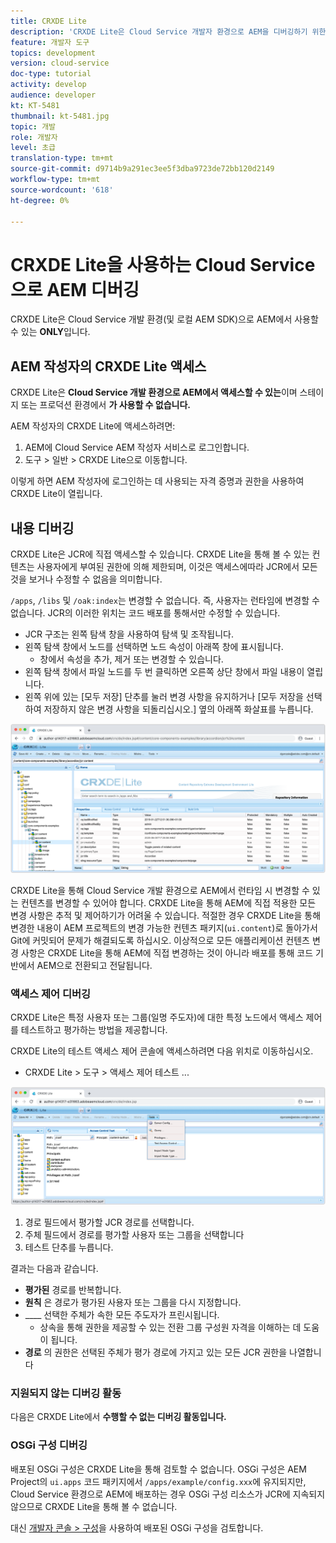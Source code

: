 ```yaml
---
title: CRXDE Lite
description: 'CRXDE Lite은 Cloud Service 개발자 환경으로 AEM을 디버깅하기 위한 클래식하면서도 강력한 툴입니다. CRXDE Lite은 모든 리소스와 속성을 검사하는 디버깅을 지원하고 JCR의 변경 가능한 부분을 조작하며 권한을 조사하는 기능을 제공합니다. '
feature: 개발자 도구
topics: development
version: cloud-service
doc-type: tutorial
activity: develop
audience: developer
kt: KT-5481
thumbnail: kt-5481.jpg
topic: 개발
role: 개발자
level: 초급
translation-type: tm+mt
source-git-commit: d9714b9a291ec3ee5f3dba9723de72bb120d2149
workflow-type: tm+mt
source-wordcount: '618'
ht-degree: 0%

---
```



# CRXDE Lite을 사용하는 Cloud Service으로 AEM 디버깅

CRXDE Lite은 Cloud Service 개발 환경(및 로컬 AEM SDK)으로 AEM에서 사용할 수 있는 __ONLY__&#x200B;입니다.

## AEM 작성자의 CRXDE Lite 액세스

CRXDE Lite은 __Cloud Service 개발 환경으로 AEM에서 액세스할 수 있는__&#x200B;이며 스테이지 또는 프로덕션 환경에서 __가 사용할 수 없습니다.__

AEM 작성자의 CRXDE Lite에 액세스하려면:

1. AEM에 Cloud Service AEM 작성자 서비스로 로그인합니다.
1. 도구 > 일반 > CRXDE Lite으로 이동합니다.

이렇게 하면 AEM 작성자에 로그인하는 데 사용되는 자격 증명과 권한을 사용하여 CRXDE Lite이 열립니다.

## 내용 디버깅

CRXDE Lite은 JCR에 직접 액세스할 수 있습니다. CRXDE Lite을 통해 볼 수 있는 컨텐츠는 사용자에게 부여된 권한에 의해 제한되며, 이것은 액세스에따라 JCR에서 모든 것을 보거나 수정할 수 없음을 의미합니다.

`/apps`, `/libs` 및 `/oak:index`는 변경할 수 없습니다. 즉, 사용자는 런타임에 변경할 수 없습니다. JCR의 이러한 위치는 코드 배포를 통해서만 수정할 수 있습니다.

+ JCR 구조는 왼쪽 탐색 창을 사용하여 탐색 및 조작됩니다.
+ 왼쪽 탐색 창에서 노드를 선택하면 노드 속성이 아래쪽 창에 표시됩니다.
   + 창에서 속성을 추가, 제거 또는 변경할 수 있습니다.
+ 왼쪽 탐색 창에서 파일 노드를 두 번 클릭하면 오른쪽 상단 창에서 파일 내용이 열립니다.
+ 왼쪽 위에 있는 [모두 저장] 단추를 눌러 변경 사항을 유지하거나 [모두 저장을 선택하여 저장하지 않은 변경 사항을 되돌리십시오.] 옆의 아래쪽 화살표를 누릅니다.

![CRXDE Lite - 컨텐츠 디버깅](./assets/crxde-lite/debugging-content.png)

CRXDE Lite을 통해 Cloud Service 개발 환경으로 AEM에서 런타임 시 변경할 수 있는 컨텐츠를 변경할 수 있어야 합니다.
CRXDE Lite을 통해 AEM에 직접 적용한 모든 변경 사항은 추적 및 제어하기가 어려울 수 있습니다. 적절한 경우 CRXDE Lite을 통해 변경한 내용이 AEM 프로젝트의 변경 가능한 컨텐츠 패키지(`ui.content`)로 돌아가서 Git에 커밋되어 문제가 해결되도록 하십시오. 이상적으로 모든 애플리케이션 컨텐츠 변경 사항은 CRXDE Lite을 통해 AEM에 직접 변경하는 것이 아니라 배포를 통해 코드 기반에서 AEM으로 전환되고 전달됩니다.

### 액세스 제어 디버깅

CRXDE Lite은 특정 사용자 또는 그룹(일명 주도자)에 대한 특정 노드에서 액세스 제어를 테스트하고 평가하는 방법을 제공합니다.

CRXDE Lite의 테스트 액세스 제어 콘솔에 액세스하려면 다음 위치로 이동하십시오.

+ CRXDE Lite > 도구 > 액세스 제어 테스트 ...

![CRXDE Lite - 액세스 제어 테스트](./assets/crxde-lite/permissions__test-access-control.png)

1. 경로 필드에서 평가할 JCR 경로를 선택합니다.
1. 주체 필드에서 경로를 평가할 사용자 또는 그룹을 선택합니다
1. 테스트 단추를 누릅니다.

결과는 다음과 같습니다.

+ __평가된__ 경로를 반복합니다.
+ __원칙__ 은 경로가 평가된 사용자 또는 그룹을 다시 지정합니다.
+ ____ 선택한 주체가 속한 모든 주도자가 프린시됩니다.
   + 상속을 통해 권한을 제공할 수 있는 전환 그룹 구성원 자격을 이해하는 데 도움이 됩니다.
+ __경로__ 의 권한은 선택된 주체가 평가 경로에 가지고 있는 모든 JCR 권한을 나열합니다

### 지원되지 않는 디버깅 활동

다음은 CRXDE Lite에서 __수행할 수 없는 디버깅 활동입니다.__

### OSGi 구성 디버깅

배포된 OSGi 구성은 CRXDE Lite을 통해 검토할 수 없습니다. OSGi 구성은 AEM Project의 `ui.apps` 코드 패키지에서 `/apps/example/config.xxx`에 유지되지만, Cloud Service 환경으로 AEM에 배포하는 경우 OSGi 구성 리소스가 JCR에 지속되지 않으므로 CRXDE Lite을 통해 볼 수 없습니다.

대신 [개발자 콘솔 > 구성](./developer-console.md#configurations)을 사용하여 배포된 OSGi 구성을 검토합니다.
